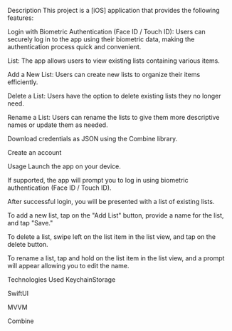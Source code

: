 Description
This project is a [iOS] application that provides the following features:

Login with Biometric Authentication (Face ID / Touch ID): Users can securely log in to the app using their biometric data, making the authentication process quick and convenient.

List: The app allows users to view existing lists containing various items.

Add a New List: Users can create new lists to organize their items efficiently.

Delete a List: Users have the option to delete existing lists they no longer need.

Rename a List: Users can rename the lists to give them more descriptive names or update them as needed.

Download credentials as JSON using the Combine library.

Create an account

Usage
Launch the app on your device.

If supported, the app will prompt you to log in using biometric authentication (Face ID / Touch ID).

After successful login, you will be presented with a list of existing lists.

To add a new list, tap on the "Add List" button, provide a name for the list, and tap "Save."

To delete a list, swipe left on the list item in the list view, and tap on the delete button.

To rename a list, tap and hold on the list item in the list view, and a prompt will appear allowing you to edit the name.

Technologies Used
KeychainStorage

SwiftUI

MVVM

Combine
